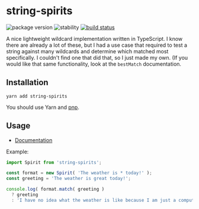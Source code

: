# string-spirits
![package version](https://img.shields.io/badge/dynamic/json.svg?color=d7d7d7&label=string-spirits&query=%24.version&url=https%3A%2F%2Funpkg.io%2Fstring-spirits%2Fpackage.json&prefix=v)
![stability](https://img.shields.io/badge/stability-release-66f29a.svg)
[![build status](https://travis-ci.org/partheseas/string-spirits.svg?branch=master)](https://travis-ci.org/partheseas/string-spirits)

A nice lightweight wildcard implementation written in TypeScript. I know there are already
a lot of these, but I had a use case that required to test a string against many wildcards
and determine which matched most specifically. I couldn't find one that did that, so
I just made my own. (If you would like that same functionality, look at the `bestMatch`
documentation.

## Installation
```Shell
yarn add string-spirits
```
You should use Yarn and [pnp](https://yarnpkg.com/en/docs/pnp).

## Usage
- [Documentation](https://string-spirits.now.sh)

Example:
```JavaScript
import Spirit from 'string-spirits';

const format = new Spirit( 'The weather is * today!' );
const greeting = 'The weather is great today!';

console.log( format.match( greeting )
  ? greeting
  : 'I have no idea what the weather is like because I am just a computer!' );
```

